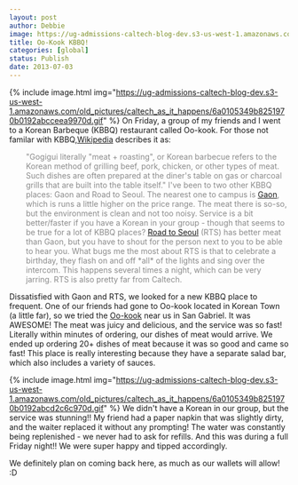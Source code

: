 ```yaml
---
layout: post
author: Debbie
image: https://ug-admissions-caltech-blog-dev.s3-us-west-1.amazonaws.com/old_pictures/6a0105349b8251970b01910403c06a970c.gif
title: Oo-Kook KBBQ! 
categories: [global]
status: Publish
date: 2013-07-03
---
```




{% include image.html img="https://ug-admissions-caltech-blog-dev.s3-us-west-1.amazonaws.com/old_pictures/caltech_as_it_happens/6a0105349b8251970b0192abcceea9970d.gif" %}
On Friday, a group of my friends and I went to a Korean Barbeque (KBBQ) restaurant called Oo-kook. For those not familar with KBBQ,<a href="https://en.wikipedia.org/wiki/Korean_barbecue" target="_blank" title="KBBQ">Wikipedia</a> describes it as:
<p style="padding-left: 30px;"><span style="color: #8b8b8b;">"Gogigui literally "meat + roasting", or Korean barbecue refers to the Korean method of grilling beef, pork, chicken, or other types of meat. Such dishes are often prepared at the diner's table on gas or charcoal grills that are built into the table itself."
I've been to two other KBBQ places: Gaon and Road to Seoul. The nearest one to campus is <a href="https://www.yelp.com/biz/gaon-authentic-korean-bbq-restaurant-pasadena" target="_blank" title="Gaon">Gaon</a>, which is runs a little higher on the price range. The meat there is so-so, but the environment is clean and not too noisy. Service is a bit better/faster if you have a Korean in your group - though that seems to be true for a lot of KBBQ places?
<a href="https://www.yelp.com/biz/road-to-seoul-los-angeles" target="_blank" title="Road to Seoul">Road to Seoul</a> (RTS) has better meat than Gaon, but you have to shout for the person next to you to be able to hear you. What bugs me the most about RTS is that to celebrate a birthday, they flash on and off *all* of the lights and sing over the intercom. This happens several times a night, which can be very jarring. RTS is also pretty far from Caltech.

Dissatisfied with Gaon and RTS, we looked for a new KBBQ place to frequent. One of our friends had gone to Oo-kook located in Korean Town (a little far), so we tried the <a href="https://www.yelp.com/biz/oo-kook-korean-bbq-san-gabriel" target="_blank" title="Oo-kook">Oo-kook</a> near us in San Gabriel. It was AWESOME! The meat was juicy and delicious, and the service was so fast! Literally within minutes of ordering, our dishes of meat would arrive. We ended up ordering 20+ dishes of meat because it was so good and came so fast! This place is really interesting because they have a separate salad bar, which also includes a variety of sauces.


{% include image.html img="https://ug-admissions-caltech-blog-dev.s3-us-west-1.amazonaws.com/old_pictures/caltech_as_it_happens/6a0105349b8251970b0192abcd2c6c970d.gif" %}
We didn't have a Korean in our group, but the service was stunning!! My friend had a paper napkin that was slightly dirty, and the waiter replaced it without any prompting! The water was constantly being replenished - we never had to ask for refills. And this was during a full Friday night!! We were super happy and tipped accordingly.

We definitely plan on coming back here, as much as our wallets will allow! :D
